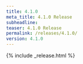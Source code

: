 ```yaml
---
title: 4.1.0
meta_title: 4.1.0 Release
subheadline: 
teaser: 4.1.0 Release
permalink: /releases/4.1.0/
version: 4.1.0
---
```


{% include _release.html %}
